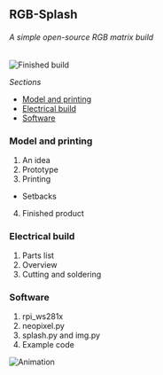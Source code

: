 ## RGB-Splash
###### A simple open-source RGB matrix build

![Finished build](http://i.imgur.com/MRoFMbo.jpg)

*Sections*
* [Model and printing](#model)
* [Electrical build](#electrical)
* [Software](#software)

### Model and printing <a name="model"/>
1. An idea
2. Prototype
3. Printing
  * Setbacks
4. Finished product

### Electrical build <a name="electrical"/>
1. Parts list
2. Overview
3. Cutting and soldering

### Software <a name="software"/>
1. rpi_ws281x
2. neopixel.py
3. splash.py and img.py
4. Example code

![Animation](https://thumbs.gfycat.com/DistortedDopeyEyelashpitviper-size_restricted.gif)